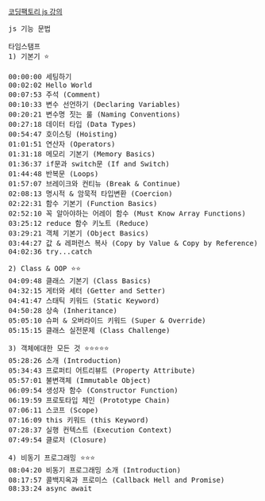 <a href="https://youtu.be/ZOVG7_41kJE?si=FBzu-RpPMLNx5rnU
">코딩팩토리 js 강의</a>

<pre>
js 기능 문법 
  
타임스탬프
1) 기본기 ⭐️
  
00:00:00 세팅하기
00:02:02 Hello World
00:07:53 주석 (Comment)
00:10:33 변수 선언하기 (Declaring Variables)
00:20:21 변수명 짓는 룰 (Naming Conventions)
00:27:18 데이터 타입 (Data Types)
00:54:47 호이스팅 (Hoisting)
01:01:51 연산자 (Operators)
01:31:18 메모리 기본기 (Memory Basics)
01:36:37 if문과 switch문 (If and Switch)
01:44:48 반복문 (Loops)
01:57:07 브레이크와 컨티뉴 (Break & Continue)
02:08:13 명시적 & 암묵적 타입변환 (Coercion)
02:22:31 함수 기본기 (Function Basics)
02:52:10 꼭 알아야하는 어레이 함수 (Must Know Array Functions)
03:25:12 reduce 함수 키노트 (Reduce)
03:29:21 객체 기본기 (Object Basics)
03:44:27 값 & 레퍼런스 복사 (Copy by Value & Copy by Reference)
04:02:36 try...catch

2) Class & OOP ⭐️⭐️
04:09:48 클래스 기본기 (Class Basics)
04:32:15 게터와 세터 (Getter and Setter)
04:41:47 스태틱 키워드 (Static Keyword)
04:50:28 상속 (Inheritance)
05:05:10 슈퍼 & 오버라이드 키워드 (Super & Override)
05:15:15 클래스 실전문제 (Class Challenge)

3) 객체에대한 모든 것 ⭐️⭐️⭐️⭐️⭐️
05:28:26 소개 (Introduction)
05:34:43 프로퍼티 어트리뷰트 (Property Attribute)
05:57:01 불변객체 (Immutable Object)
06:09:54 생성자 함수 (Constructor Function)
06:19:59 프로토타입 체인 (Prototype Chain)
07:06:11 스코프 (Scope)
07:16:09 this 키워드 (this Keyword)
07:28:37 실행 컨텍스트 (Execution Context)
07:49:54 클로저 (Closure)

4) 비동기 프로그래밍 ⭐️⭐️⭐️
08:04:20 비동기 프로그래밍 소개 (Introduction)
08:17:57 콜백지옥과 프로미스 (Callback Hell and Promise)
08:33:24 async await
</pre>
